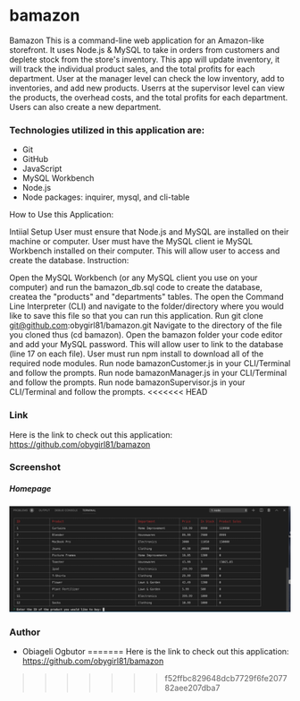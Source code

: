 # bamazon
Bamazon
This is a command-line web application for an Amazon-like storefront. It uses Node.js & MySQL to take in orders from customers and deplete stock from the store's inventory. This app will update inventory, it will track the individual product sales, and the total profits for each department. User at the manager level can check the low inventory, add to inventories, and add new products. Userrs at the supervisor level can view the products, the overhead costs, and the total profits for each department. Users can also create a new department.

### Technologies utilized in this application are:
* Git
* GitHub
* JavaScript
* MySQL Workbench
* Node.js
* Node packages: inquirer, mysql, and cli-table

How to Use this Application:

Intiial Setup
User must ensure that Node.js and MySQL are installed on their machine or computer.
User must have the MySQL client ie MySQL Workbench installed on their computer. This will allow user to access and create the database.
Instruction:

Open the MySQL Workbench (or any MySQL client you use on your computer) and run the bamazon_db.sql code to create the database, createa the "products" and "departments" tables.
The open the Command Line Interpreter (CLI) and navigate to the folder/directory where you would like to save this file so that you can run this application.
Run git clone git@github.com:obygirl81/bamazon.git
Navigate to the directory of the file you cloned thus (cd bamazon).
Open the bamazon folder your code editor and add your MySQL password. This will allow user to link to the database (line 17 on each file).
User must run npm install to download all of the required node modules.
Run node bamazonCustomer.js in your CLI/Terminal and follow the prompts.
Run node bamazonManager.js in your CLI/Terminal and follow the prompts.
Run node bamazonSupervisor.js in your CLI/Terminal and follow the prompts.
<<<<<<< HEAD

### Link
Here is the link to check out this application: https://github.com/obygirl81/bamazon

### Screenshot
##### Homepage
![Screenshot of home page](https://github.com/obygirl81/bamazon/blob/master/Screenshots/Screen%20Shot%202019-09-08%20at%2011.04.36%20PM.png)

### Author
* Obiageli Ogbutor
=======
Here is the link to check out this application: https://github.com/obygirl81/bamazon
>>>>>>> f52ffbc829648dcb7729f6fe207782aee207dba7
